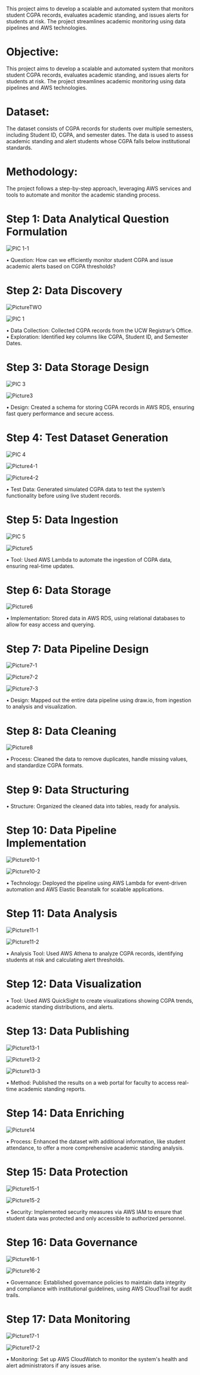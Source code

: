 This project aims to develop a scalable and automated system that monitors student CGPA records, evaluates academic standing, and issues alerts for students at risk. The project streamlines academic monitoring using data pipelines and AWS technologies.


# Objective:

This project aims to develop a scalable and automated system that monitors student CGPA records, evaluates academic standing, and issues alerts for students at risk. The project streamlines academic monitoring using data pipelines and AWS technologies.




# Dataset:

The dataset consists of CGPA records for students over multiple semesters, including Student ID, CGPA, and semester dates. The data is used to assess academic standing and alert students whose CGPA falls below institutional standards.



# Methodology:

The project follows a step-by-step approach, leveraging AWS services and tools to automate and monitor the academic standing process.



# Step 1: Data Analytical Question Formulation

![PIC 1-1](https://github.com/user-attachments/assets/c4f1a1f1-f525-4a68-975c-0ee84a0cb6e1)


•	Question: How can we efficiently monitor student CGPA and issue academic alerts based on CGPA thresholds?



# Step 2: Data Discovery

![PictureTWO](https://github.com/user-attachments/assets/5630d64f-33cd-4c62-9a5e-c6d5747e8a0d)

![PIC 1](https://github.com/user-attachments/assets/ac4c3fdf-ff54-407b-96a5-0a60fd843b00)

•	Data Collection: Collected CGPA records from the UCW Registrar’s Office.
•	Exploration: Identified key columns like CGPA, Student ID, and Semester Dates.



# Step 3: Data Storage Design

![PIC 3](https://github.com/user-attachments/assets/467a0962-3e9a-4f61-ac2c-7459425ef02a)

![Picture3](https://github.com/user-attachments/assets/3b5540f8-c6df-4f2e-9115-f5abb3ed1da0)

•	Design: Created a schema for storing CGPA records in AWS RDS, ensuring fast query performance and secure access.



# Step 4: Test Dataset Generation

![PIC 4](https://github.com/user-attachments/assets/4a26c17c-3c2f-4c0e-ac67-ab98ce9a8f2e)

![Picture4-1](https://github.com/user-attachments/assets/6d013d96-6dce-4ada-9ac8-7b653e789a90)

![Picture4-2](https://github.com/user-attachments/assets/6d47c3e4-db52-4174-a687-76d8cfe42bdd)

•	Test Data: Generated simulated CGPA data to test the system’s functionality before using live student records.



# Step 5: Data Ingestion

![PIC 5](https://github.com/user-attachments/assets/a5ee21d7-7e40-4fd5-bc76-343bb4ee961b)

![Picture5](https://github.com/user-attachments/assets/58081ef6-f72a-4e13-9787-69de5ed0194f)

•	Tool: Used AWS Lambda to automate the ingestion of CGPA data, ensuring real-time updates.



# Step 6: Data Storage

![Picture6](https://github.com/user-attachments/assets/bcd89a26-575f-4ef4-a192-44d91bbf43bf)

•	Implementation: Stored data in AWS RDS, using relational databases to allow for easy access and querying.



# Step 7: Data Pipeline Design

![Picture7-1](https://github.com/user-attachments/assets/ee2bb43f-2586-414d-83a9-6ddbb0a3f027)

![Picture7-2](https://github.com/user-attachments/assets/d9d296c9-bd07-410f-b6b4-3ad3b64a262b)

![Picture7-3](https://github.com/user-attachments/assets/14c82ab8-e762-4c62-bfdb-2ecb76f2461f)

•	Design: Mapped out the entire data pipeline using draw.io, from ingestion to analysis and visualization.



# Step 8: Data Cleaning

![Picture8](https://github.com/user-attachments/assets/04659c43-a43a-417c-b712-5b698b78e601)

•	Process: Cleaned the data to remove duplicates, handle missing values, and standardize CGPA formats.



# Step 9: Data Structuring

•	Structure: Organized the cleaned data into tables, ready for analysis.



# Step 10: Data Pipeline Implementation

![Picture10-1](https://github.com/user-attachments/assets/6fa34715-2bb8-4f1f-b4cf-ba61bdbf0796)

![Picture10-2](https://github.com/user-attachments/assets/3df77b6c-7279-4872-bcfb-18a8c8445e87)

•	Technology: Deployed the pipeline using AWS Lambda for event-driven automation and AWS Elastic Beanstalk for scalable applications.



# Step 11: Data Analysis

![Picture11-1](https://github.com/user-attachments/assets/dd03e510-a5f0-440e-9967-ccc2aaa57f04)

![Picture11-2](https://github.com/user-attachments/assets/71f13967-92c2-447d-ae4f-b73e455f5b34)

•	Analysis Tool: Used AWS Athena to analyze CGPA records, identifying students at risk and calculating alert thresholds.



# Step 12: Data Visualization

•	Tool: Used AWS QuickSight to create visualizations showing CGPA trends, academic standing distributions, and alerts.



# Step 13: Data Publishing

![Picture13-1](https://github.com/user-attachments/assets/4e7fcb41-9ddd-4ec8-be3d-3fb4b302c946)

![Picture13-2](https://github.com/user-attachments/assets/68a86529-0856-4064-ad99-e362a8e87dbf)

![Picture13-3](https://github.com/user-attachments/assets/78c584c9-8505-4504-8d2c-aa857d847dd0)

•	Method: Published the results on a web portal for faculty to access real-time academic standing reports.



# Step 14: Data Enriching

![Picture14](https://github.com/user-attachments/assets/5bc3e27d-3558-4266-8b52-b40796136a48)

•	Process: Enhanced the dataset with additional information, like student attendance, to offer a more comprehensive academic standing analysis.



# Step 15: Data Protection

![Picture15-1](https://github.com/user-attachments/assets/45262ab2-90c9-4024-a5de-96c587c427e2)

![Picture15-2](https://github.com/user-attachments/assets/f247a37e-2a0a-4069-aed2-9e25e3b877ab)

•	Security: Implemented security measures via AWS IAM to ensure that student data was protected and only accessible to authorized personnel.



# Step 16: Data Governance

![Picture16-1](https://github.com/user-attachments/assets/9fbaa28e-cedf-4375-a97e-80c3924e9fb2)

![Picture16-2](https://github.com/user-attachments/assets/59c94b22-4e7c-46cd-b357-18d9191409df)

•	Governance: Established governance policies to maintain data integrity and compliance with institutional guidelines, using AWS CloudTrail for audit trails.



# Step 17: Data Monitoring

![Picture17-1](https://github.com/user-attachments/assets/4b807bdd-4c57-44cb-85b6-6e0e555dc3ac)

![Picture17-2](https://github.com/user-attachments/assets/66982fd5-9a09-405b-a683-37b1d2360580)

•	Monitoring: Set up AWS CloudWatch to monitor the system's health and alert administrators if any issues arise.
